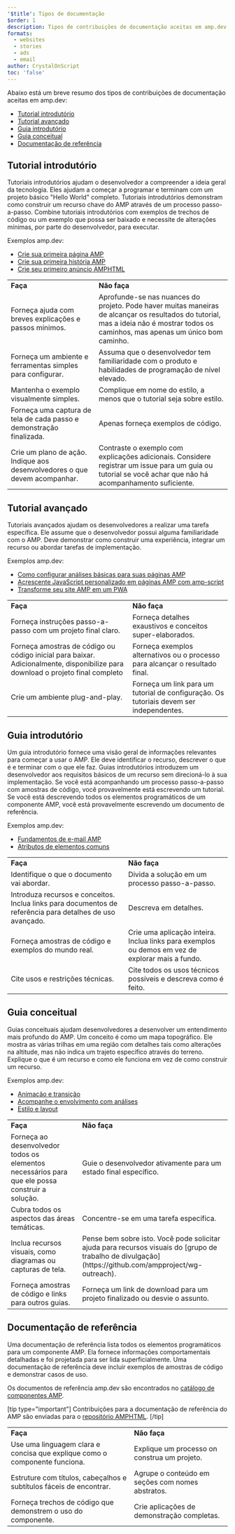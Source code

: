 ```yaml
---
'$title': Tipos de documentação
$order: 1
description: Tipos de contribuições de documentação aceitas em amp.dev
formats:
  - websites
  - stories
  - ads
  - email
author: CrystalOnScript
toc: 'false'
---
```


Abaixo está um breve resumo dos tipos de contribuições de documentação aceitas em amp.dev:

- [Tutorial introdutório](documentation-types.md?format=websites#introductory-tutorial)
- [Tutorial avançado](documentation-types.md?format=websites#advanced-tutorial)
- [Guia introdutório](documentation-types.md?format=websites#introductory-guide)
- [Guia conceitual](documentation-types.md?format=websites#concept-guide)
- [Documentação de referência](documentation-types.md?format=websites#reference-documentation)

## Tutorial introdutório <a name="introductory-tutorial"></a>

Tutoriais introdutórios ajudam o desenvolvedor a compreender a ideia geral da tecnologia. Eles ajudam a começar a programar e terminam com um projeto básico "Hello World" completo. Tutoriais introdutórios demonstram como construir um recurso chave do AMP através de um processo passo-a-passo. Combine tutoriais introdutórios com exemplos de trechos de código ou um exemplo que possa ser baixado e necessite de alterações mínimas, por parte do desenvolvedor, para executar.

Exemplos amp.dev:

- [Crie sua primeira página AMP](../../../../documentation/guides-and-tutorials/start/create/index.md?format=websites)
- [Crie sua primeira história AMP](../../../../documentation/guides-and-tutorials/start/visual_story/index.md?format=stories)
- [Crie seu primeiro anúncio AMPHTML](../../../../documentation/guides-and-tutorials/start/create_amphtml_ad/index.md?format=ads)

<table>
  <tr>
   <td>
<strong>Faça</strong>
   </td>
   <td>
<strong>Não faça</strong>
   </td>
  </tr>
  <tr>
   <td>Forneça ajuda com breves explicações e passos mínimos.</td>
   <td>Aprofunde-se nas nuances do projeto. Pode haver muitas maneiras de alcançar os resultados do tutorial, mas a ideia não é mostrar todos os caminhos, mas apenas um único bom caminho.</td>
  </tr>
  <tr>
   <td>Forneça um ambiente e ferramentas simples para configurar.</td>
   <td>Assuma que o desenvolvedor tem familiaridade com o produto e habilidades de programação de nível elevado.</td>
  </tr>
  <tr>
   <td>Mantenha o exemplo visualmente simples.</td>
   <td>Complique em nome do estilo, a menos que o tutorial seja sobre estilo.</td>
  </tr>
  <tr>
   <td>Forneça uma captura de tela de cada passo e demonstração finalizada.</td>
   <td>Apenas forneça exemplos de código.</td>
  </tr>
  <tr>
   <td>Crie um plano de ação.  Indique aos desenvolvedores o que devem acompanhar.</td>
   <td>Contraste o exemplo com explicações adicionais. Considere registrar um issue para um guia ou tutorial se você achar que não há acompanhamento suficiente.</td>
  </tr>
</table>

## Tutorial avançado <a name="advanced-tutorial"></a>

Tutoriais avançados ajudam os desenvolvedores a realizar uma tarefa específica. Ele assume que o desenvolvedor possui alguma familiaridade com o AMP. Deve demonstrar como construir uma experiência, integrar um recurso ou abordar tarefas de implementação.

Exemplos amp.dev:

- [Como configurar análises básicas para suas páginas AMP](../../../../documentation/guides-and-tutorials/optimize-measure/tracking-engagement.md?format=websites)
- [Acrescente JavaScript personalizado em páginas AMP com amp-script](../../../../documentation/guides-and-tutorials/develop/custom-javascript-tutorial.md?format=websites)
- [Transforme seu site AMP em um PWA](../../../../documentation/guides-and-tutorials/optimize-measure/amp_to_pwa.md?format=websites)

<table>
  <tr>
   <td>
<strong>Faça</strong>
   </td>
   <td>
<strong>Não faça</strong>
   </td>
  </tr>
  <tr>
   <td>Forneça instruções passo-a-passo com um projeto final claro.</td>
   <td>Forneça detalhes exaustivos e conceitos super-elaborados.</td>
  </tr>
  <tr>
   <td>Forneça amostras de código ou código inicial para baixar. Adicionalmente, disponibilize para download o projeto final completo</td>
   <td>Forneça exemplos alternativos ou o processo para alcançar o resultado final.</td>
  </tr>
  <tr>
   <td>Crie um ambiente plug-and-play.</td>
   <td>Forneça um link para um tutorial de configuração. Os tutoriais devem ser independentes.</td>
  </tr>
</table>

## Guia introdutório <a name="introductory-guide"></a>

Um guia introdutório fornece uma visão geral de informações relevantes para começar a usar o AMP. Ele deve identificar o recurso, descrever o que é e terminar com o que ele faz. Guias introdutórios introduzem um desenvolvedor aos requisitos básicos de um recurso sem direcioná-lo à sua implementação. Se você está acompanhando um processo passo-a-passo com amostras de código, você provavelmente está escrevendo um tutorial. Se você está descrevendo todos os elementos programáticos de um componente AMP, você está provavelmente escrevendo um documento de referência.

Exemplos amp.dev:

- [Fundamentos de e-mail AMP](../../../../documentation/guides-and-tutorials/learn/email_fundamentals.md?format=email)
- [Atributos de elementos comuns](../../../../documentation/guides-and-tutorials/learn/common_attributes.md?format=websites)

<table>
  <tr>
   <td>
<strong>Faça</strong>
   </td>
   <td>
<strong>Não faça</strong>
   </td>
  </tr>
  <tr>
   <td>Identifique o que o documento vai abordar.</td>
   <td>Divida a solução em um processo passo-a-passo.</td>
  </tr>
  <tr>
   <td>Introduza recursos e conceitos. Inclua links para documentos de referência para detalhes de uso avançado.</td>
   <td>Descreva em detalhes.</td>
  </tr>
  <tr>
   <td>Forneça amostras de código e exemplos do mundo real.</td>
   <td>Crie uma aplicação inteira. Inclua links para exemplos ou demos em vez de explorar mais a fundo.</td>
  </tr>
  <tr>
   <td>Cite usos e restrições técnicas.</td>
   <td>Cite todos os usos técnicos possíveis e descreva como é feito.</td>
  </tr>
</table>

## Guia conceitual <a name="concept-guide"></a>

Guias conceituais ajudam desenvolvedores a desenvolver um entendimento mais profundo do AMP. Um conceito é como um mapa topográfico. Ele mostra as várias trilhas em uma região com detalhes tais como alterações na altitude, mas não indica um trajeto específico através do terreno. Explique o que é um recurso e como ele funciona em vez de como construir um recurso.

Exemplos amp.dev:

- [Animação e transição](../../../../documentation/guides-and-tutorials/develop/animations/triggering_css_animations.md?format=websites)
- [Acompanhe o envolvimento com análises](../../../../documentation/guides-and-tutorials/optimize-measure/configure-analytics/index.md?format=websites)
- [Estilo e layout](../../../../documentation/guides-and-tutorials/develop/style_and_layout/index.md?format=websites)

<table>
  <tr>
   <td>
<strong>Faça</strong>
   </td>
   <td>
<strong>Não faça</strong>
   </td>
  </tr>
  <tr>
   <td>Forneça ao desenvolvedor todos os elementos necessários para que ele possa construir a solução.</td>
   <td>Guie o desenvolvedor ativamente para um estado final específico.</td>
  </tr>
  <tr>
   <td>Cubra todos os aspectos das áreas temáticas.</td>
   <td>Concentre-se em uma tarefa específica.</td>
  </tr>
  <tr>
   <td>Inclua recursos visuais, como diagramas ou capturas de tela.</td>
   <td>Pense bem sobre isto. Você pode solicitar ajuda para recursos visuais do [grupo de trabalho de divulgação] (https://github.com/ampproject/wg-outreach).</td>
  </tr>
  <tr>
   <td>Forneça amostras de código e links para outros guias.</td>
   <td>Forneça um link de download para um projeto finalizado ou desvie o assunto.</td>
  </tr>
</table>

## Documentação de referência <a name="reference-documentation"></a>

Uma documentação de referência lista todos os elementos programáticos para um componente AMP. Ela fornece informações comportamentais detalhadas e foi projetada para ser lida superficialmente. Uma documentação de referência deve incluir exemplos de amostras de código e demonstrar casos de uso.

Os documentos de referência amp.dev são encontrados no [catálogo de componentes AMP](../../../../documentation/components/index.html?format=websites).

[tip type="important"] Contribuições para a documentação de referência do AMP são enviadas para o [repositório AMPHTML](https://github.com/ampproject/amphtml). [/tip]

<table>
  <tr>
   <td>
<strong>Faça</strong>
   </td>
   <td>
<strong>Não faça</strong>
   </td>
  </tr>
  <tr>
   <td>Use uma linguagem clara e concisa que explique como o componente funciona.</td>
   <td>Explique um processo on construa um projeto.</td>
  </tr>
  <tr>
   <td>Estruture com títulos, cabeçalhos e subtítulos fáceis de encontrar.</td>
   <td>Agrupe o conteúdo em seções com nomes abstratos.</td>
  </tr>
  <tr>
   <td>Forneça trechos de código que demonstrem o uso do componente.</td>
   <td>Crie aplicações de demonstração completas.</td>
  </tr>
</table>
